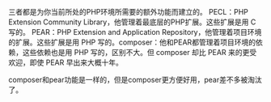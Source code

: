 三者都是为你当前所处的PHP环境所需要的额外功能而建立的。
PECL：PHP Extension Community Library，他管理着最底层的PHP扩展。这些扩展是用 C 写的。
PEAR：PHP Extension and Application Repository，他管理着项目环境的扩展。这些扩展是用 PHP 写的。composer：他和PEAR都管理着项目环境的依赖，这些依赖也是用 PHP 写的，区别不大。但 composer 却比 PEAR 来的更受欢迎，即使 PEAR 早出来大概十年。

composer和pear功能是一样的，但是composer更方便好用，pear差不多被淘汰了。